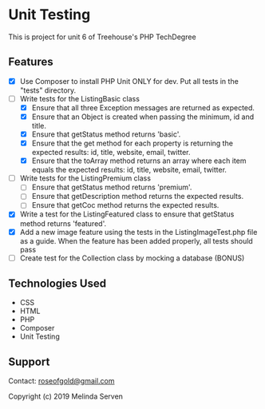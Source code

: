 # Unit Testing
This is project for unit 6 of Treehouse's PHP TechDegree

## Features
- [x] Use Composer to install PHP Unit ONLY for dev. Put all tests in the "tests" directory.
- [ ] Write tests for the ListingBasic class
    - [x] Ensure that all three Exception messages are returned as expected.
    - [x] Ensure that an Object is created when passing the minimum, id and title.
    - [x] Ensure that getStatus method returns 'basic'.
    - [x] Ensure that the get method for each property is returning the expected results: id, title, website, email, twitter.
    - [x] Ensure that the toArray method returns an array where each item equals the expected results: id, title, website, email, twitter.
- [ ] Write tests for the ListingPremium class
    - [ ] Ensure that getStatus method returns 'premium'.
    - [ ] Ensure that getDescription method returns the expected results.
    - [ ] Ensure that getCoc method returns the expected results.
- [x] Write a test for the ListingFeatured class to ensure that getStatus method returns 'featured'.
- [x] Add a new image feature using the tests in the ListingImageTest.php file as a guide. When the feature has been added properly, all tests should pass
- [ ] Create test for the Collection class by mocking a database (BONUS)

## Technologies Used
* CSS
* HTML
* PHP
* Composer
* Unit Testing

## Support
Contact: roseofgold@gmail.com

Copyright (c) 2019 Melinda Serven